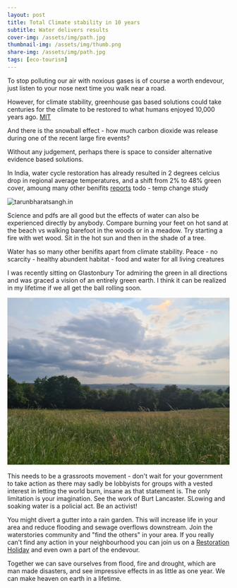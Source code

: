 ```yaml
---
layout: post
title: Total Climate stability in 10 years
subtitle: Water delivers results
cover-img: /assets/img/path.jpg
thumbnail-img: /assets/img/thumb.png
share-img: /assets/img/path.jpg
tags: [eco-tourism]
---
```


To stop polluting our air with noxious gases is of course a worth endevour, just listen to your nose next time you walk near a road.

However, for climate stability, greenhouse gas based solutions could take centuries for the climate to be restored to what humans enjoyed 10,000 years ago.  [MIT](https://climate.mit.edu/ask-mit/how-long-will-it-take-temperatures-stop-rising-or-return-normal-if-we-stop-emitting)

And there is the snowball effect - how much carbon dioxide was release during one of the recent large fire events?

Without any judgement, perhaps there is space to consider alternative evidence based solutions.

In India, water cycle restoration has already resulted in 2 degrees celcius drop in regional average temperatures, and a shift from 2% to 48% green cover, amoung many other benifits [reports](https://tarunbharatsangh.in/impact/#Report) todo - temp change study

![tarunbharatsangh.in](https://tarunbharatsangh.in/wp-content/uploads/2023/03/Water-Conservation-38.jpg.webp)

Science and pdfs are all good but the effects of water can also be experienced directly by anybody.
Compare burning your feet on hot sand at the beach vs walking barefoot in the woods or in a meadow.
Try starting a fire with wet wood.
Sit in the hot sun and then in the shade of a tree.

Water has so many other benifits apart from climate stability. Peace - no scarcity - healthy abundent habitat - food and water for all living creatures

I was recently sitting on Glastonbury Tor admiring the green in all directions and was graced a vision of an entirely green earth.
I think it can be realized in my lifetime if we all get the ball rolling soon.

![glastonbury fields](assets/img/glastonbury.jpeg)

This needs to be a grassroots movement - don't wait for your government to take action as there may sadly be lobbyists for groups with a vested interest in letting the world burn, insane as that statement is.
The only limitation is your imagination. See the work of Burt Lancaster. SLowing and soaking water is a policial act. Be an activist!

You might divert a gutter into a rain garden. This will increase life in your area and reduce flooding and sewage overflows downstream.
Join the waterstories community and "find the others" in your area.
If you really can't find any action in your neighbourhood you can join us on a [Restoration Holiday](https://checkdam.org/2025-02-26-fiona-restoration-holidays/) and even own a part of the endevour.

Together we can save ourselves from flood, fire and drought, which are man made disasters, and see impressive effects in as little as one year. We can make heaven on earth in a lifetime.
